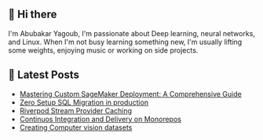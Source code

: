 ## 👋 Hi there

I'm Abubakar Yagoub, I'm passionate about Deep learning, neural networks, and
Linux. When I'm not busy learning something new, I'm usually lifting some
weights, enjoying music or working on side projects.

## 📩 Latest Posts

<!-- BLOG-POST-LIST:START -->
- [Mastering Custom SageMaker Deployment: A Comprehensive Guide](https://blacksuan19.dev/blog/custom-sagemaker-deployment/)
- [Zero Setup SQL Migration in production](https://blacksuan19.dev/blog/zero-setup-sql-migration/)
- [Riverpod Stream Provider Caching](https://blacksuan19.dev/blog/riverpod-stream-provider-caching/)
- [Continuos Integration and Delivery on Monorepos](https://blacksuan19.dev/blog/github-actions-monorepos/)
- [Creating Computer vision datasets](https://blacksuan19.dev/blog/creating-datasets/)
<!-- BLOG-POST-LIST:END -->
